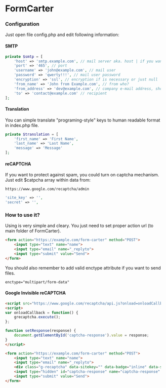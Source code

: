 # FormCarter

### Configuration
Just open file config.php and edit following information:

#### SMTP
```php
private $smtp = [
    'host' => 'smtp.example.com', // mail server aka. host | if you want to use PHP mail() function instead SMTP, leave this empty
    'port' => '465', // port
    'username' => 'john@example.com', // mail user
    'password' => 'qwerty!!!', // mail user password
    'encryption' => 'ssl', // encryption if is necessary or just null
    'from_name' => 'John from Example.com', // from who?
    'from_address' => 'dev@example.com', // company e-mail address, should be in thease same domain
    'to' => 'contact@example.com' // recipient
];
```

#### Translation

You can simple translate "programing-style" keys to human readable format in index.php file.

```php
private $translation = [
    'first_name' => 'First Name',
    'last_name' => 'Last Name',
    'message' => 'Message'
];
```

#### reCAPTCHA

If you want to protect against spam, you could turn on captcha mechanism. 
Just edit $catpcha array within data from:

    https://www.google.com/recaptcha/admin

```php
'site_key' => '',
'secret' => '',
```

### How to use it?

Using is very simple and cleary. You just need to set proper action url (to main folder of FormCarter).

```html
<form action="https://example.com/form-carter" method="POST">
    <input type="text" name="name">
    <input type="email" name="_replyto">
    <input type="submit" value="Send">
</form>
```

You should also remember to add valid enctype attribute if you want to send files.
 
```
enctype="multipart/form-data"
```

#### Google Invisible reCAPTCHA

```html
<script src="https://www.google.com/recaptcha/api.js?onload=onloadCallback" async defer></script>
<script>
var onloadCallback = function() {
    grecaptcha.execute();
};

function setResponse(response) { 
    document.getElementById('captcha-response').value = response; 
}
</script>
```

```html
<form action="https://example.com/form-carter" method="POST">
    <input type="text" name="name">
    <input type="email" name="_replyto">
    <div class="g-recaptcha" data-sitekey="" data-badge="inline" data-size="invisible" data-callback="setResponse"></div>
    <input type="hidden" id="captcha-response" name="captcha-response" />
    <input type="submit" value="Send">
</form>
```